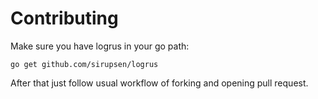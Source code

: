 # Contributing

Make sure you have logrus in your go path:

```
go get github.com/sirupsen/logrus
```

After that just follow usual workflow of forking and opening pull request.
